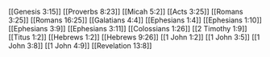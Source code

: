 [[Genesis 3:15]]
[[Proverbs 8:23]]
[[Micah 5:2]]
[[Acts 3:25]]
[[Romans 3:25]]
[[Romans 16:25]]
[[Galatians 4:4]]
[[Ephesians 1:4]]
[[Ephesians 1:10]]
[[Ephesians 3:9]]
[[Ephesians 3:11]]
[[Colossians 1:26]]
[[2 Timothy 1:9]]
[[Titus 1:2]]
[[Hebrews 1:2]]
[[Hebrews 9:26]]
[[1 John 1:2]]
[[1 John 3:5]]
[[1 John 3:8]]
[[1 John 4:9]]
[[Revelation 13:8]]
